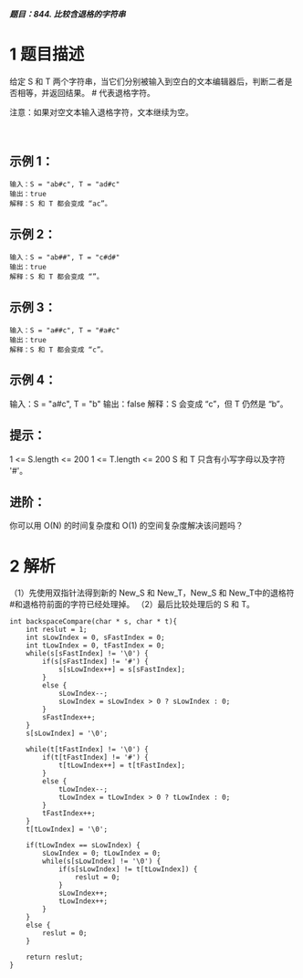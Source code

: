 ##### 题目：844. 比较含退格的字符串 #######




# 1 题目描述
给定 S 和 T 两个字符串，当它们分别被输入到空白的文本编辑器后，判断二者是否相等，并返回结果。 # 代表退格字符。

注意：如果对空文本输入退格字符，文本继续为空。

 
## 示例 1：
```
输入：S = "ab#c", T = "ad#c"
输出：true
解释：S 和 T 都会变成 “ac”。
```
## 示例 2：
```
输入：S = "ab##", T = "c#d#"
输出：true
解释：S 和 T 都会变成 “”。
```
## 示例 3：
```
输入：S = "a##c", T = "#a#c"
输出：true
解释：S 和 T 都会变成 “c”。
```
## 示例 4：

输入：S = "a#c", T = "b"
输出：false
解释：S 会变成 “c”，但 T 仍然是 “b”。


## 提示：
1 <= S.length <= 200
1 <= T.length <= 200
S 和 T 只含有小写字母以及字符 '#'。
 
## 进阶：
你可以用 O(N) 的时间复杂度和 O(1) 的空间复杂度解决该问题吗？


# 2 解析
（1）先使用双指针法得到新的 New_S 和 New_T，New_S 和 New_T中的退格符#和退格符前面的字符已经处理掉。
（2）最后比较处理后的 S 和 T。

```
int backspaceCompare(char * s, char * t){
	int reslut = 1;
	int sLowIndex = 0, sFastIndex = 0;
	int tLowIndex = 0, tFastIndex = 0;
	while(s[sFastIndex] != '\0') {
		if(s[sFastIndex] != '#') {
			s[sLowIndex++] = s[sFastIndex];
		}
		else {
			sLowIndex--;
			sLowIndex = sLowIndex > 0 ? sLowIndex : 0;
		}
		sFastIndex++;
	}
	s[sLowIndex] = '\0';

	while(t[tFastIndex] != '\0') {
		if(t[tFastIndex] != '#') {
			t[tLowIndex++] = t[tFastIndex];
		}
		else {
			tLowIndex--;
			tLowIndex = tLowIndex > 0 ? tLowIndex : 0;
		}
		tFastIndex++;
	}	
	t[tLowIndex] = '\0';

	if(tLowIndex == sLowIndex) {
		sLowIndex = 0; tLowIndex = 0;
		while(s[sLowIndex] != '\0') {
			if(s[sLowIndex] != t[tLowIndex]) {
				reslut = 0;
			}
			sLowIndex++;
			tLowIndex++;
		}
	}
	else {
		reslut = 0;
	}
	
	return reslut;
}
```

